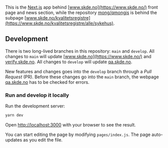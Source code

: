 This is the [Next.js](https://nextjs.org/) app behind [www.skde.no](https://www.skde.no/) front page and news section, while the repository [mong/qmongjs](https://github.com/mong/qmongjs) is behind the subpage [www.skde.no/kvalitetsregistre](https://www.skde.no/kvalitetsregistre/alle/sykehus).

## Development

There is two long-lived branches in this repository: `main` and `develop`. All changes to `main` will update [www.skde.no](https://www.skde.no/) and [verify.skde.no](https://verify.skde.no/). All changes to `develop` will update [qa.skde.no](https://qa.skde.no/).

New features and changes goes into the `develop` branch through a *Pull Request* (PR). Before these changes go into the `main` branch, the webpage [qa.skde.no](https://qa.skde.no/) has to be checked for errors.

### Run and develop it locally

Run the development server:

```bash
yarn dev
```

Open [http://localhost:3000](http://localhost:3000) with your browser to see the result.

You can start editing the page by modifying `pages/index.js`. The page auto-updates as you edit the file.
